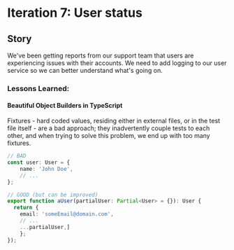 # Iteration 7: User status

## Story

We've been getting reports from our support team that users are experiencing issues with their accounts. We need to add logging to our user service so we can better understand what's going on.

### Lessons Learned:

#### Beautiful Object Builders in TypeScript

Fixtures - hard coded values, residing either in external files, or in the test file itself - are a bad approach; they inadvertently couple tests to each other, and when trying to solve this problem, we end up with too many fixtures.

```typescript
// BAD
const user: User = {
    name: 'John Doe',
    // ...
};

// GOOD (but can be improved)
export function aUser(partialUser: Partial<User> = {}): User {
  return {
    email: 'someEmail@domain.com',
    // ...
    ...partialUser,]
    };
});
```
